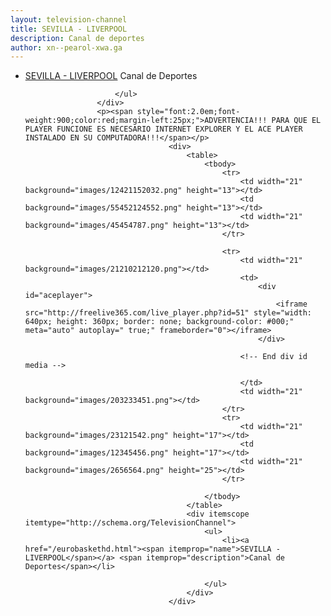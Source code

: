 ```yaml
---
layout: television-channel
title: SEVILLA - LIVERPOOL
description: Canal de deportes
author: xn--pearol-xwa.ga
---
```

<html>
					<div itemscope itemtype="http://schema.org/TelevisionChannel">
						<ul>
							<li><a href="/eurobaskethd.html"><span itemprop="name">SEVILLA - LIVERPOOL</span></a> <span itemprop="description">Canal de Deportes</span></li>
							
						</ul>
					</div>
					<p><span style="font:2.0em;font-weight:900;color:red;margin-left:25px;">ADVERTENCIA!!! PARA QUE EL PLAYER FUNCIONE ES NECESARIO INTERNET EXPLORER Y EL ACE PLAYER INSTALADO EN SU COMPUTADORA!!!</span></p>
									<div>
										<table>
											<tbody>
												<tr>
													<td width="21" background="images/12421152032.png" height="13"></td>
													<td background="images/55452124552.png" height="13"></td>
													<td width="21" background="images/45454787.png" height="13"></td>
												</tr>

												<tr>
													<td width="21" background="images/21210212120.png"></td>
													<td>
														<div id="aceplayer">
															<iframe src="http://freelive365.com/live_player.php?id=51" style="width: 640px; height: 360px; border: none; background-color: #000;" meta="auto" autoplay=" true;" frameborder="0"></iframe>
														</div>
														
													<!-- End div id media -->
								
													</td>
													<td width="21" background="images/203233451.png"></td>
												</tr>
												<tr>
													<td width="21" background="images/23121542.png" height="17"></td>
													<td background="images/12345456.png" height="17"></td>
													<td width="21" background="images/2656564.png" height="25"></td>
												</tr>

											</tbody>
										</table>
										<div itemscope itemtype="http://schema.org/TelevisionChannel">
											<ul>
												<li><a href="/eurobaskethd.html"><span itemprop="name">SEVILLA - LIVERPOOL</span></a> <span itemprop="description">Canal de Deportes</span></li>
							
											</ul>
										</div>
									</div>
</html>